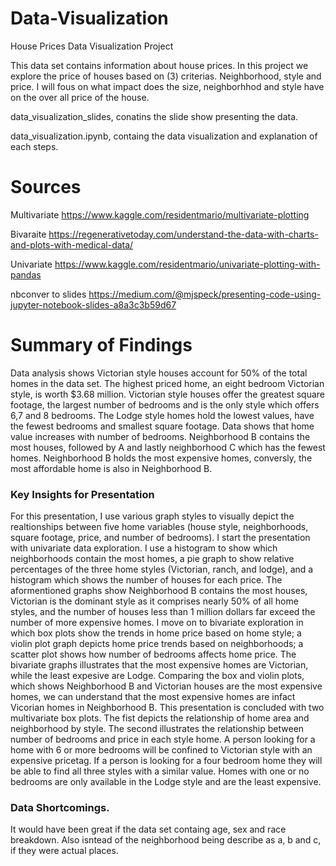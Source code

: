 # Data-Visualization

House Prices Data Visualization Project

This data set contains information about house prices. In this project we explore the price of houses based on (3) criterias. Neighborhood, style and price. I will fous on what impact does the size, neighborhhod and style have on the over all price of the house.

data_visualization_slides, conatins the slide show presenting the data.


 data_visualization.ipynb, containg the data visualization and explanation of each steps.
 
 # Sources
 Multivariate
https://www.kaggle.com/residentmario/multivariate-plotting

Bivaraite
https://regenerativetoday.com/understand-the-data-with-charts-and-plots-with-medical-data/

Univariate
https://www.kaggle.com/residentmario/univariate-plotting-with-pandas

nbconver to slides
https://medium.com/@mjspeck/presenting-code-using-jupyter-notebook-slides-a8a3c3b59d67

# Summary of Findings

Data analysis shows Victorian style houses account for 50% of the total homes in the data set. The highest priced home, an eight bedroom Victorian style, is worth $3.68 million. Victorian style houses offer the greatest square footage, the largest number of bedrooms and is the only style which offers 6,7 and 8 bedrooms. The Lodge style homes hold the lowest values, have the fewest bedrooms and smallest square footage. Data shows that home value increases with number of bedrooms. Neighborhood B contains the most houses, followed by A and lastly neighborhood C which has the fewest homes. Neighborhood B holds the most expensive homes, conversly, the most affordable home is also in Neighborhood B.  


### Key Insights for Presentation

For this presentation, I use various graph styles to visually depict the realtionships between five home variables (house style, neighborhoods, square footage, price, and number of bedrooms). I start the presentation with univariate data exploration. I use a histogram to show which neighborhoods contain the most homes, a pie graph to show relative percentages of the three home styles (Victorian, ranch, and lodge), and a histogram which shows the number of houses for each price. 
The aformentioned graphs show Neighborhood B contains the most houses, Victorian is the dominant style as it comprises nearly 50% of all home styles, and the number of houses less than 1 million dollars far exceed the number of more expensive homes.  I move on to bivariate exploration in which box plots show the trends in home price based on home style;  a violin plot graph depicts home price trends based on neighborhoods; a scatter plot shows how number of bedrooms affects home price. The bivariate graphs illustrates that the most expensive homes are Victorian, while the least expesive are Lodge. Comparing the box and violin plots, which shows Neighborhood B and Victorian houses are the most expensive homes, we can understand that the most expensive homes are infact Vicorian homes in Neighborhood B. This presentation is concluded with two multivariate box plots. 
The fist depicts the relationship of home area and neighborhood by style.  The second illustrates the relationship between number of bedrooms and price in each style home. A person looking for a home with 6 or more bedrooms will be confined to Victorian style with an expensive pricetag.  If a person is looking for a four bedroom home they will be able to find all three styles with a similar value. Homes with one or no bedrooms are only available in the Lodge style and are the least expensive.


### Data Shortcomings.

It would have been great if the data set containg age, sex and race breakdown.  Also isntead of the neighborhood being describe as a, b and c, if they were actual places.


